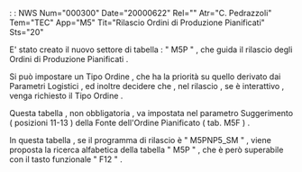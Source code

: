  :  : NWS Num="000300" Date="20000622" Rel="" Atr="C. Pedrazzoli" Tem="TEC" App="M5" Tit="Rilascio Ordini di Produzione Pianificati" Sts="20"

E' stato creato il nuovo settore di tabella  :  " M5P " , che guida il rilascio degli Ordini di Produzione Pianificati .

Si può impostare un Tipo Ordine , che  ha la priorità su quello derivato dai Parametri Logistici ,
ed inoltre decidere che , nel rilascio , se è interattivo , venga richiesto il Tipo Ordine .

Questa tabella , non obbligatoria , va impostata nel parametro Suggerimento ( posizioni 11-13 ) della Fonte dell'Ordine Pianificato  ( tab. M5F ) .

In questa tabella  , se il programma di rilascio è   "  M5PNP5_SM  " ,  viene proposta la ricerca alfabetica della  tabella " M5P " ,  che è però superabile con il tasto funzionale " F12 " .



